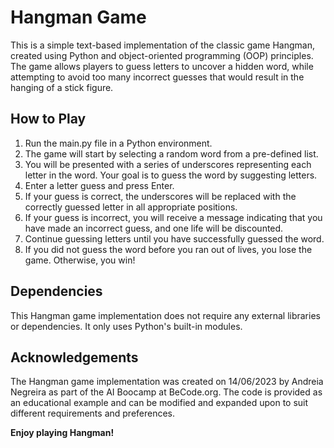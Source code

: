 # Hangman Game

This is a simple text-based implementation of the classic game Hangman, created using Python and object-oriented programming (OOP) principles. The game allows players to guess letters to uncover a hidden word, while attempting to avoid too many incorrect guesses that would result in the hanging of a stick figure.

## How to Play

1. Run the main.py file in a Python environment.
2. The game will start by selecting a random word from a pre-defined list.
3. You will be presented with a series of underscores representing each letter in the word. Your goal is to guess the word by suggesting letters.
4. Enter a letter guess and press Enter.
5. If your guess is correct, the underscores will be replaced with the correctly guessed letter in all appropriate positions.
6. If your guess is incorrect, you will receive a message indicating that you have made an incorrect guess, and one life will be discounted.
7. Continue guessing letters until you have successfully guessed the word.
8. If you did not guess the word before you ran out of lives, you lose the game. Otherwise, you win!

## Dependencies

This Hangman game implementation does not require any external libraries or dependencies. It only uses Python's built-in modules.

## Acknowledgements

The Hangman game implementation was created on 14/06/2023 by Andreia Negreira as part of the AI Boocamp at BeCode.org. The code is provided as an educational example and can be modified and expanded upon to suit different requirements and preferences.

**Enjoy playing Hangman!**
